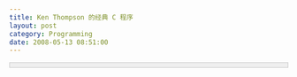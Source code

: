 ```yaml
---
title: Ken Thompson 的经典 C 程序
layout: post
category: Programming
date: 2008-05-13 08:51:00
---
```


<div style="border: 1px solid rgb(204, 204, 204); padding: 4px 5px 4px 4px; background-color: rgb(238, 238, 238); font-size: 13px; width: 98%;"><!--

Code highlighting produced by Actipro CodeHighlighter (freeware)

http://www.CodeHighlighter.com/

-->![](http://www.cnblogs.com/Images/OutliningIndicators/ExpandedBlockStart.gif)![](http://www.cnblogs.com/Images/OutliningIndicators/ContractedBlock.gif)<span style="color: rgb(0, 0, 0);">&nbsp;</span><span style="color: rgb(0, 0, 255);">char</span><span style="color: rgb(0, 0, 0);">&nbsp;s[]</span><span style="color: rgb(0, 0, 0);">=</span><span id="Codehighlighter1_10_642_Closed_Text" style="border: 1px solid rgb(128, 128, 128); background-color: rgb(255, 255, 255); display: none;">![](http://www.cnblogs.com/Images/dot.gif)</span><span id="Codehighlighter1_10_642_Open_Text"><span style="color: rgb(0, 0, 0);">{

![](http://www.cnblogs.com/Images/OutliningIndicators/InBlock.gif)</span><span style="color: rgb(128, 0, 0);">'</span><span style="color: rgb(128, 0, 0);">\t</span><span style="color: rgb(128, 0, 0);">'</span><span style="color: rgb(0, 0, 0);">,

![](http://www.cnblogs.com/Images/OutliningIndicators/InBlock.gif)</span><span style="color: rgb(128, 0, 0);">'</span><span style="color: rgb(128, 0, 0);">0</span><span style="color: rgb(128, 0, 0);">'</span><span style="color: rgb(0, 0, 0);">,

![](http://www.cnblogs.com/Images/OutliningIndicators/InBlock.gif)</span><span style="color: rgb(128, 0, 0);">'</span><span style="color: rgb(128, 0, 0);">\n</span><span style="color: rgb(128, 0, 0);">'</span><span style="color: rgb(0, 0, 0);">,

![](http://www.cnblogs.com/Images/OutliningIndicators/InBlock.gif)</span><span style="color: rgb(128, 0, 0);">'</span><span style="color: rgb(128, 0, 0);">}</span><span style="color: rgb(128, 0, 0);">'</span><span style="color: rgb(0, 0, 0);">,

![](http://www.cnblogs.com/Images/OutliningIndicators/InBlock.gif)</span><span style="color: rgb(128, 0, 0);">'</span><span style="color: rgb(128, 0, 0);">;</span><span style="color: rgb(128, 0, 0);">'</span><span style="color: rgb(0, 0, 0);">,

![](http://www.cnblogs.com/Images/OutliningIndicators/InBlock.gif)</span><span style="color: rgb(128, 0, 0);">'</span><span style="color: rgb(128, 0, 0);">\n</span><span style="color: rgb(128, 0, 0);">'</span><span style="color: rgb(0, 0, 0);">,

![](http://www.cnblogs.com/Images/OutliningIndicators/InBlock.gif)</span><span style="color: rgb(128, 0, 0);">'</span><span style="color: rgb(128, 0, 0);">\n</span><span style="color: rgb(128, 0, 0);">'</span><span style="color: rgb(0, 0, 0);">,

![](http://www.cnblogs.com/Images/OutliningIndicators/InBlock.gif)</span><span style="color: rgb(128, 0, 0);">'</span><span style="color: rgb(128, 0, 0);">m</span><span style="color: rgb(128, 0, 0);">'</span><span style="color: rgb(0, 0, 0);">,

![](http://www.cnblogs.com/Images/OutliningIndicators/InBlock.gif)</span><span style="color: rgb(128, 0, 0);">'</span><span style="color: rgb(128, 0, 0);">a</span><span style="color: rgb(128, 0, 0);">'</span><span style="color: rgb(0, 0, 0);">,

![](http://www.cnblogs.com/Images/OutliningIndicators/InBlock.gif)</span><span style="color: rgb(128, 0, 0);">'</span><span style="color: rgb(128, 0, 0);">i</span><span style="color: rgb(128, 0, 0);">'</span><span style="color: rgb(0, 0, 0);">,

![](http://www.cnblogs.com/Images/OutliningIndicators/InBlock.gif)</span><span style="color: rgb(128, 0, 0);">'</span><span style="color: rgb(128, 0, 0);">n</span><span style="color: rgb(128, 0, 0);">'</span><span style="color: rgb(0, 0, 0);">,

![](http://www.cnblogs.com/Images/OutliningIndicators/InBlock.gif)</span><span style="color: rgb(128, 0, 0);">'</span><span style="color: rgb(128, 0, 0);">(</span><span style="color: rgb(128, 0, 0);">'</span><span style="color: rgb(0, 0, 0);">,

![](http://www.cnblogs.com/Images/OutliningIndicators/InBlock.gif)</span><span style="color: rgb(128, 0, 0);">'</span><span style="color: rgb(128, 0, 0);">)</span><span style="color: rgb(128, 0, 0);">'</span><span style="color: rgb(0, 0, 0);">,

![](http://www.cnblogs.com/Images/OutliningIndicators/InBlock.gif)</span><span style="color: rgb(128, 0, 0);">'</span><span style="color: rgb(128, 0, 0);">\n</span><span style="color: rgb(128, 0, 0);">'</span><span style="color: rgb(0, 0, 0);">,

![](http://www.cnblogs.com/Images/OutliningIndicators/InBlock.gif)</span><span style="color: rgb(128, 0, 0);">'</span><span style="color: rgb(128, 0, 0);">{</span><span style="color: rgb(128, 0, 0);">'</span><span style="color: rgb(0, 0, 0);">,

![](http://www.cnblogs.com/Images/OutliningIndicators/InBlock.gif)</span><span style="color: rgb(128, 0, 0);">'</span><span style="color: rgb(128, 0, 0);">\n</span><span style="color: rgb(128, 0, 0);">'</span><span style="color: rgb(0, 0, 0);">,

![](http://www.cnblogs.com/Images/OutliningIndicators/InBlock.gif)</span><span style="color: rgb(128, 0, 0);">'</span><span style="color: rgb(128, 0, 0);">\t</span><span style="color: rgb(128, 0, 0);">'</span><span style="color: rgb(0, 0, 0);">,

![](http://www.cnblogs.com/Images/OutliningIndicators/InBlock.gif)</span><span style="color: rgb(128, 0, 0);">'</span><span style="color: rgb(128, 0, 0);">i</span><span style="color: rgb(128, 0, 0);">'</span><span style="color: rgb(0, 0, 0);">,

![](http://www.cnblogs.com/Images/OutliningIndicators/InBlock.gif)</span><span style="color: rgb(128, 0, 0);">'</span><span style="color: rgb(128, 0, 0);">n</span><span style="color: rgb(128, 0, 0);">'</span><span style="color: rgb(0, 0, 0);">,

![](http://www.cnblogs.com/Images/OutliningIndicators/InBlock.gif)</span><span style="color: rgb(128, 0, 0);">'</span><span style="color: rgb(128, 0, 0);">t</span><span style="color: rgb(128, 0, 0);">'</span><span style="color: rgb(0, 0, 0);">,

![](http://www.cnblogs.com/Images/OutliningIndicators/InBlock.gif)</span><span style="color: rgb(128, 0, 0);">'</span><span style="color: rgb(128, 0, 0);">&nbsp;</span><span style="color: rgb(128, 0, 0);">'</span><span style="color: rgb(0, 0, 0);">,

![](http://www.cnblogs.com/Images/OutliningIndicators/InBlock.gif)</span><span style="color: rgb(128, 0, 0);">'</span><span style="color: rgb(128, 0, 0);">i</span><span style="color: rgb(128, 0, 0);">'</span><span style="color: rgb(0, 0, 0);">,

![](http://www.cnblogs.com/Images/OutliningIndicators/InBlock.gif)</span><span style="color: rgb(128, 0, 0);">'</span><span style="color: rgb(128, 0, 0);">;</span><span style="color: rgb(128, 0, 0);">'</span><span style="color: rgb(0, 0, 0);">,

![](http://www.cnblogs.com/Images/OutliningIndicators/InBlock.gif)</span><span style="color: rgb(128, 0, 0);">'</span><span style="color: rgb(128, 0, 0);">\n</span><span style="color: rgb(128, 0, 0);">'</span><span style="color: rgb(0, 0, 0);">,

![](http://www.cnblogs.com/Images/OutliningIndicators/InBlock.gif)</span><span style="color: rgb(128, 0, 0);">'</span><span style="color: rgb(128, 0, 0);">\n</span><span style="color: rgb(128, 0, 0);">'</span><span style="color: rgb(0, 0, 0);">,

![](http://www.cnblogs.com/Images/OutliningIndicators/InBlock.gif)</span><span style="color: rgb(128, 0, 0);">'</span><span style="color: rgb(128, 0, 0);">\t</span><span style="color: rgb(128, 0, 0);">'</span><span style="color: rgb(0, 0, 0);">,

![](http://www.cnblogs.com/Images/OutliningIndicators/InBlock.gif)</span><span style="color: rgb(128, 0, 0);">'</span><span style="color: rgb(128, 0, 0);">p</span><span style="color: rgb(128, 0, 0);">'</span><span style="color: rgb(0, 0, 0);">,

![](http://www.cnblogs.com/Images/OutliningIndicators/InBlock.gif)</span><span style="color: rgb(128, 0, 0);">'</span><span style="color: rgb(128, 0, 0);">r</span><span style="color: rgb(128, 0, 0);">'</span><span style="color: rgb(0, 0, 0);">,

![](http://www.cnblogs.com/Images/OutliningIndicators/InBlock.gif)</span><span style="color: rgb(128, 0, 0);">'</span><span style="color: rgb(128, 0, 0);">i</span><span style="color: rgb(128, 0, 0);">'</span><span style="color: rgb(0, 0, 0);">,

![](http://www.cnblogs.com/Images/OutliningIndicators/InBlock.gif)</span><span style="color: rgb(128, 0, 0);">'</span><span style="color: rgb(128, 0, 0);">n</span><span style="color: rgb(128, 0, 0);">'</span><span style="color: rgb(0, 0, 0);">,

![](http://www.cnblogs.com/Images/OutliningIndicators/InBlock.gif)</span><span style="color: rgb(128, 0, 0);">'</span><span style="color: rgb(128, 0, 0);">t</span><span style="color: rgb(128, 0, 0);">'</span><span style="color: rgb(0, 0, 0);">,

![](http://www.cnblogs.com/Images/OutliningIndicators/InBlock.gif)</span><span style="color: rgb(128, 0, 0);">'</span><span style="color: rgb(128, 0, 0);">f</span><span style="color: rgb(128, 0, 0);">'</span><span style="color: rgb(0, 0, 0);">,

![](http://www.cnblogs.com/Images/OutliningIndicators/InBlock.gif)</span><span style="color: rgb(128, 0, 0);">'</span><span style="color: rgb(128, 0, 0);">(</span><span style="color: rgb(128, 0, 0);">'</span><span style="color: rgb(0, 0, 0);">,

![](http://www.cnblogs.com/Images/OutliningIndicators/InBlock.gif)</span><span style="color: rgb(128, 0, 0);">'</span><span style="color: rgb(128, 0, 0);">"</span><span style="color: rgb(128, 0, 0);">'</span><span style="color: rgb(0, 0, 0);">,

![](http://www.cnblogs.com/Images/OutliningIndicators/InBlock.gif)</span><span style="color: rgb(128, 0, 0);">'</span><span style="color: rgb(128, 0, 0);">c</span><span style="color: rgb(128, 0, 0);">'</span><span style="color: rgb(0, 0, 0);">,

![](http://www.cnblogs.com/Images/OutliningIndicators/InBlock.gif)</span><span style="color: rgb(128, 0, 0);">'</span><span style="color: rgb(128, 0, 0);">h</span><span style="color: rgb(128, 0, 0);">'</span><span style="color: rgb(0, 0, 0);">,

![](http://www.cnblogs.com/Images/OutliningIndicators/InBlock.gif)</span><span style="color: rgb(128, 0, 0);">'</span><span style="color: rgb(128, 0, 0);">a</span><span style="color: rgb(128, 0, 0);">'</span><span style="color: rgb(0, 0, 0);">,

![](http://www.cnblogs.com/Images/OutliningIndicators/InBlock.gif)</span><span style="color: rgb(128, 0, 0);">'</span><span style="color: rgb(128, 0, 0);">r</span><span style="color: rgb(128, 0, 0);">'</span><span style="color: rgb(0, 0, 0);">,

![](http://www.cnblogs.com/Images/OutliningIndicators/InBlock.gif)</span><span style="color: rgb(128, 0, 0);">'</span><span style="color: rgb(128, 0, 0);">&nbsp;</span><span style="color: rgb(128, 0, 0);">'</span><span style="color: rgb(0, 0, 0);">,

![](http://www.cnblogs.com/Images/OutliningIndicators/InBlock.gif)</span><span style="color: rgb(128, 0, 0);">'</span><span style="color: rgb(128, 0, 0);">s</span><span style="color: rgb(128, 0, 0);">'</span><span style="color: rgb(0, 0, 0);">,

![](http://www.cnblogs.com/Images/OutliningIndicators/InBlock.gif)</span><span style="color: rgb(128, 0, 0);">'</span><span style="color: rgb(128, 0, 0);">[</span><span style="color: rgb(128, 0, 0);">'</span><span style="color: rgb(0, 0, 0);">,

![](http://www.cnblogs.com/Images/OutliningIndicators/InBlock.gif)</span><span style="color: rgb(128, 0, 0);">'</span><span style="color: rgb(128, 0, 0);">]</span><span style="color: rgb(128, 0, 0);">'</span><span style="color: rgb(0, 0, 0);">,

![](http://www.cnblogs.com/Images/OutliningIndicators/InBlock.gif)</span><span style="color: rgb(128, 0, 0);">'</span><span style="color: rgb(128, 0, 0);">=</span><span style="color: rgb(128, 0, 0);">'</span><span style="color: rgb(0, 0, 0);">,

![](http://www.cnblogs.com/Images/OutliningIndicators/InBlock.gif)</span><span style="color: rgb(128, 0, 0);">'</span><span style="color: rgb(128, 0, 0);">{</span><span style="color: rgb(128, 0, 0);">'</span><span style="color: rgb(0, 0, 0);">,

![](http://www.cnblogs.com/Images/OutliningIndicators/InBlock.gif)</span><span style="color: rgb(128, 0, 0);">'</span><span style="color: rgb(128, 0, 0);">\\</span><span style="color: rgb(128, 0, 0);">'</span><span style="color: rgb(0, 0, 0);">,

![](http://www.cnblogs.com/Images/OutliningIndicators/InBlock.gif)</span><span style="color: rgb(128, 0, 0);">'</span><span style="color: rgb(128, 0, 0);">n</span><span style="color: rgb(128, 0, 0);">'</span><span style="color: rgb(0, 0, 0);">,

![](http://www.cnblogs.com/Images/OutliningIndicators/InBlock.gif)</span><span style="color: rgb(128, 0, 0);">'</span><span style="color: rgb(128, 0, 0);">"</span><span style="color: rgb(128, 0, 0);">'</span><span style="color: rgb(0, 0, 0);">,

![](http://www.cnblogs.com/Images/OutliningIndicators/InBlock.gif)</span><span style="color: rgb(128, 0, 0);">'</span><span style="color: rgb(128, 0, 0);">)</span><span style="color: rgb(128, 0, 0);">'</span><span style="color: rgb(0, 0, 0);">,

![](http://www.cnblogs.com/Images/OutliningIndicators/InBlock.gif)</span><span style="color: rgb(128, 0, 0);">'</span><span style="color: rgb(128, 0, 0);">;</span><span style="color: rgb(128, 0, 0);">'</span><span style="color: rgb(0, 0, 0);">,

![](http://www.cnblogs.com/Images/OutliningIndicators/InBlock.gif)</span><span style="color: rgb(128, 0, 0);">'</span><span style="color: rgb(128, 0, 0);">\n</span><span style="color: rgb(128, 0, 0);">'</span><span style="color: rgb(0, 0, 0);">,

![](http://www.cnblogs.com/Images/OutliningIndicators/InBlock.gif)</span><span style="color: rgb(128, 0, 0);">'</span><span style="color: rgb(128, 0, 0);">\t</span><span style="color: rgb(128, 0, 0);">'</span><span style="color: rgb(0, 0, 0);">,

![](http://www.cnblogs.com/Images/OutliningIndicators/InBlock.gif)</span><span style="color: rgb(128, 0, 0);">'</span><span style="color: rgb(128, 0, 0);">f</span><span style="color: rgb(128, 0, 0);">'</span><span style="color: rgb(0, 0, 0);">,

![](http://www.cnblogs.com/Images/OutliningIndicators/InBlock.gif)</span><span style="color: rgb(128, 0, 0);">'</span><span style="color: rgb(128, 0, 0);">o</span><span style="color: rgb(128, 0, 0);">'</span><span style="color: rgb(0, 0, 0);">,

![](http://www.cnblogs.com/Images/OutliningIndicators/InBlock.gif)</span><span style="color: rgb(128, 0, 0);">'</span><span style="color: rgb(128, 0, 0);">r</span><span style="color: rgb(128, 0, 0);">'</span><span style="color: rgb(0, 0, 0);">,

![](http://www.cnblogs.com/Images/OutliningIndicators/InBlock.gif)</span><span style="color: rgb(128, 0, 0);">'</span><span style="color: rgb(128, 0, 0);">(</span><span style="color: rgb(128, 0, 0);">'</span><span style="color: rgb(0, 0, 0);">,

![](http://www.cnblogs.com/Images/OutliningIndicators/InBlock.gif)</span><span style="color: rgb(128, 0, 0);">'</span><span style="color: rgb(128, 0, 0);">i</span><span style="color: rgb(128, 0, 0);">'</span><span style="color: rgb(0, 0, 0);">,

![](http://www.cnblogs.com/Images/OutliningIndicators/InBlock.gif)</span><span style="color: rgb(128, 0, 0);">'</span><span style="color: rgb(128, 0, 0);">=</span><span style="color: rgb(128, 0, 0);">'</span><span style="color: rgb(0, 0, 0);">,

![](http://www.cnblogs.com/Images/OutliningIndicators/InBlock.gif)</span><span style="color: rgb(128, 0, 0);">'</span><span style="color: rgb(128, 0, 0);">0</span><span style="color: rgb(128, 0, 0);">'</span><span style="color: rgb(0, 0, 0);">,

![](http://www.cnblogs.com/Images/OutliningIndicators/InBlock.gif)</span><span style="color: rgb(128, 0, 0);">'</span><span style="color: rgb(128, 0, 0);">;</span><span style="color: rgb(128, 0, 0);">'</span><span style="color: rgb(0, 0, 0);">,

![](http://www.cnblogs.com/Images/OutliningIndicators/InBlock.gif)</span><span style="color: rgb(128, 0, 0);">'</span><span style="color: rgb(128, 0, 0);">&nbsp;</span><span style="color: rgb(128, 0, 0);">'</span><span style="color: rgb(0, 0, 0);">,

![](http://www.cnblogs.com/Images/OutliningIndicators/InBlock.gif)</span><span style="color: rgb(128, 0, 0);">'</span><span style="color: rgb(128, 0, 0);">s</span><span style="color: rgb(128, 0, 0);">'</span><span style="color: rgb(0, 0, 0);">,

![](http://www.cnblogs.com/Images/OutliningIndicators/InBlock.gif)</span><span style="color: rgb(128, 0, 0);">'</span><span style="color: rgb(128, 0, 0);">[</span><span style="color: rgb(128, 0, 0);">'</span><span style="color: rgb(0, 0, 0);">,

![](http://www.cnblogs.com/Images/OutliningIndicators/InBlock.gif)</span><span style="color: rgb(128, 0, 0);">'</span><span style="color: rgb(128, 0, 0);">i</span><span style="color: rgb(128, 0, 0);">'</span><span style="color: rgb(0, 0, 0);">,

![](http://www.cnblogs.com/Images/OutliningIndicators/InBlock.gif)</span><span style="color: rgb(128, 0, 0);">'</span><span style="color: rgb(128, 0, 0);">]</span><span style="color: rgb(128, 0, 0);">'</span><span style="color: rgb(0, 0, 0);">,

![](http://www.cnblogs.com/Images/OutliningIndicators/InBlock.gif)</span><span style="color: rgb(128, 0, 0);">'</span><span style="color: rgb(128, 0, 0);">;</span><span style="color: rgb(128, 0, 0);">'</span><span style="color: rgb(0, 0, 0);">,

![](http://www.cnblogs.com/Images/OutliningIndicators/InBlock.gif)</span><span style="color: rgb(128, 0, 0);">'</span><span style="color: rgb(128, 0, 0);">&nbsp;</span><span style="color: rgb(128, 0, 0);">'</span><span style="color: rgb(0, 0, 0);">,

![](http://www.cnblogs.com/Images/OutliningIndicators/InBlock.gif)</span><span style="color: rgb(128, 0, 0);">'</span><span style="color: rgb(128, 0, 0);">i</span><span style="color: rgb(128, 0, 0);">'</span><span style="color: rgb(0, 0, 0);">,

![](http://www.cnblogs.com/Images/OutliningIndicators/InBlock.gif)</span><span style="color: rgb(128, 0, 0);">'</span><span style="color: rgb(128, 0, 0);">+</span><span style="color: rgb(128, 0, 0);">'</span><span style="color: rgb(0, 0, 0);">,

![](http://www.cnblogs.com/Images/OutliningIndicators/InBlock.gif)</span><span style="color: rgb(128, 0, 0);">'</span><span style="color: rgb(128, 0, 0);">+</span><span style="color: rgb(128, 0, 0);">'</span><span style="color: rgb(0, 0, 0);">,

![](http://www.cnblogs.com/Images/OutliningIndicators/InBlock.gif)</span><span style="color: rgb(128, 0, 0);">'</span><span style="color: rgb(128, 0, 0);">)</span><span style="color: rgb(128, 0, 0);">'</span><span style="color: rgb(0, 0, 0);">,

![](http://www.cnblogs.com/Images/OutliningIndicators/InBlock.gif)</span><span style="color: rgb(128, 0, 0);">'</span><span style="color: rgb(128, 0, 0);">\n</span><span style="color: rgb(128, 0, 0);">'</span><span style="color: rgb(0, 0, 0);">,

![](http://www.cnblogs.com/Images/OutliningIndicators/InBlock.gif)</span><span style="color: rgb(128, 0, 0);">'</span><span style="color: rgb(128, 0, 0);">\t</span><span style="color: rgb(128, 0, 0);">'</span><span style="color: rgb(0, 0, 0);">,

![](http://www.cnblogs.com/Images/OutliningIndicators/InBlock.gif)</span><span style="color: rgb(128, 0, 0);">'</span><span style="color: rgb(128, 0, 0);">\t</span><span style="color: rgb(128, 0, 0);">'</span><span style="color: rgb(0, 0, 0);">,

![](http://www.cnblogs.com/Images/OutliningIndicators/InBlock.gif)</span><span style="color: rgb(128, 0, 0);">'</span><span style="color: rgb(128, 0, 0);">p</span><span style="color: rgb(128, 0, 0);">'</span><span style="color: rgb(0, 0, 0);">,

![](http://www.cnblogs.com/Images/OutliningIndicators/InBlock.gif)</span><span style="color: rgb(128, 0, 0);">'</span><span style="color: rgb(128, 0, 0);">r</span><span style="color: rgb(128, 0, 0);">'</span><span style="color: rgb(0, 0, 0);">,

![](http://www.cnblogs.com/Images/OutliningIndicators/InBlock.gif)</span><span style="color: rgb(128, 0, 0);">'</span><span style="color: rgb(128, 0, 0);">i</span><span style="color: rgb(128, 0, 0);">'</span><span style="color: rgb(0, 0, 0);">,

![](http://www.cnblogs.com/Images/OutliningIndicators/InBlock.gif)</span><span style="color: rgb(128, 0, 0);">'</span><span style="color: rgb(128, 0, 0);">n</span><span style="color: rgb(128, 0, 0);">'</span><span style="color: rgb(0, 0, 0);">,

![](http://www.cnblogs.com/Images/OutliningIndicators/InBlock.gif)</span><span style="color: rgb(128, 0, 0);">'</span><span style="color: rgb(128, 0, 0);">t</span><span style="color: rgb(128, 0, 0);">'</span><span style="color: rgb(0, 0, 0);">,

![](http://www.cnblogs.com/Images/OutliningIndicators/InBlock.gif)</span><span style="color: rgb(128, 0, 0);">'</span><span style="color: rgb(128, 0, 0);">f</span><span style="color: rgb(128, 0, 0);">'</span><span style="color: rgb(0, 0, 0);">,

![](http://www.cnblogs.com/Images/OutliningIndicators/InBlock.gif)</span><span style="color: rgb(128, 0, 0);">'</span><span style="color: rgb(128, 0, 0);">(</span><span style="color: rgb(128, 0, 0);">'</span><span style="color: rgb(0, 0, 0);">,

![](http://www.cnblogs.com/Images/OutliningIndicators/InBlock.gif)</span><span style="color: rgb(128, 0, 0);">'</span><span style="color: rgb(128, 0, 0);">"</span><span style="color: rgb(128, 0, 0);">'</span><span style="color: rgb(0, 0, 0);">,

![](http://www.cnblogs.com/Images/OutliningIndicators/InBlock.gif)</span><span style="color: rgb(128, 0, 0);">'</span><span style="color: rgb(128, 0, 0);">\\</span><span style="color: rgb(128, 0, 0);">'</span><span style="color: rgb(0, 0, 0);">,

![](http://www.cnblogs.com/Images/OutliningIndicators/InBlock.gif)</span><span style="color: rgb(128, 0, 0);">'</span><span style="color: rgb(128, 0, 0);">t</span><span style="color: rgb(128, 0, 0);">'</span><span style="color: rgb(0, 0, 0);">,

![](http://www.cnblogs.com/Images/OutliningIndicators/InBlock.gif)</span><span style="color: rgb(128, 0, 0);">'</span><span style="color: rgb(128, 0, 0);">%</span><span style="color: rgb(128, 0, 0);">'</span><span style="color: rgb(0, 0, 0);">,

![](http://www.cnblogs.com/Images/OutliningIndicators/InBlock.gif)</span><span style="color: rgb(128, 0, 0);">'</span><span style="color: rgb(128, 0, 0);">d</span><span style="color: rgb(128, 0, 0);">'</span><span style="color: rgb(0, 0, 0);">,

![](http://www.cnblogs.com/Images/OutliningIndicators/InBlock.gif)</span><span style="color: rgb(128, 0, 0);">'</span><span style="color: rgb(128, 0, 0);">,</span><span style="color: rgb(128, 0, 0);">'</span><span style="color: rgb(0, 0, 0);">,

![](http://www.cnblogs.com/Images/OutliningIndicators/InBlock.gif)</span><span style="color: rgb(128, 0, 0);">'</span><span style="color: rgb(128, 0, 0);">\\</span><span style="color: rgb(128, 0, 0);">'</span><span style="color: rgb(0, 0, 0);">,

![](http://www.cnblogs.com/Images/OutliningIndicators/InBlock.gif)</span><span style="color: rgb(128, 0, 0);">'</span><span style="color: rgb(128, 0, 0);">n</span><span style="color: rgb(128, 0, 0);">'</span><span style="color: rgb(0, 0, 0);">,

![](http://www.cnblogs.com/Images/OutliningIndicators/InBlock.gif)</span><span style="color: rgb(128, 0, 0);">'</span><span style="color: rgb(128, 0, 0);">"</span><span style="color: rgb(128, 0, 0);">'</span><span style="color: rgb(0, 0, 0);">,

![](http://www.cnblogs.com/Images/OutliningIndicators/InBlock.gif)</span><span style="color: rgb(128, 0, 0);">'</span><span style="color: rgb(128, 0, 0);">,</span><span style="color: rgb(128, 0, 0);">'</span><span style="color: rgb(0, 0, 0);">,

![](http://www.cnblogs.com/Images/OutliningIndicators/InBlock.gif)</span><span style="color: rgb(128, 0, 0);">'</span><span style="color: rgb(128, 0, 0);">s</span><span style="color: rgb(128, 0, 0);">'</span><span style="color: rgb(0, 0, 0);">,

![](http://www.cnblogs.com/Images/OutliningIndicators/InBlock.gif)</span><span style="color: rgb(128, 0, 0);">'</span><span style="color: rgb(128, 0, 0);">[</span><span style="color: rgb(128, 0, 0);">'</span><span style="color: rgb(0, 0, 0);">,

![](http://www.cnblogs.com/Images/OutliningIndicators/InBlock.gif)</span><span style="color: rgb(128, 0, 0);">'</span><span style="color: rgb(128, 0, 0);">i</span><span style="color: rgb(128, 0, 0);">'</span><span style="color: rgb(0, 0, 0);">,

![](http://www.cnblogs.com/Images/OutliningIndicators/InBlock.gif)</span><span style="color: rgb(128, 0, 0);">'</span><span style="color: rgb(128, 0, 0);">]</span><span style="color: rgb(128, 0, 0);">'</span><span style="color: rgb(0, 0, 0);">,

![](http://www.cnblogs.com/Images/OutliningIndicators/InBlock.gif)</span><span style="color: rgb(128, 0, 0);">'</span><span style="color: rgb(128, 0, 0);">)</span><span style="color: rgb(128, 0, 0);">'</span><span style="color: rgb(0, 0, 0);">,

![](http://www.cnblogs.com/Images/OutliningIndicators/InBlock.gif)</span><span style="color: rgb(128, 0, 0);">'</span><span style="color: rgb(128, 0, 0);">;</span><span style="color: rgb(128, 0, 0);">'</span><span style="color: rgb(0, 0, 0);">,

![](http://www.cnblogs.com/Images/OutliningIndicators/InBlock.gif)</span><span style="color: rgb(128, 0, 0);">'</span><span style="color: rgb(128, 0, 0);">\n</span><span style="color: rgb(128, 0, 0);">'</span><span style="color: rgb(0, 0, 0);">,

![](http://www.cnblogs.com/Images/OutliningIndicators/InBlock.gif)</span><span style="color: rgb(128, 0, 0);">'</span><span style="color: rgb(128, 0, 0);">\t</span><span style="color: rgb(128, 0, 0);">'</span><span style="color: rgb(0, 0, 0);">,

![](http://www.cnblogs.com/Images/OutliningIndicators/InBlock.gif)</span><span style="color: rgb(128, 0, 0);">'</span><span style="color: rgb(128, 0, 0);">p</span><span style="color: rgb(128, 0, 0);">'</span><span style="color: rgb(0, 0, 0);">,

![](http://www.cnblogs.com/Images/OutliningIndicators/InBlock.gif)</span><span style="color: rgb(128, 0, 0);">'</span><span style="color: rgb(128, 0, 0);">r</span><span style="color: rgb(128, 0, 0);">'</span><span style="color: rgb(0, 0, 0);">,

![](http://www.cnblogs.com/Images/OutliningIndicators/InBlock.gif)</span><span style="color: rgb(128, 0, 0);">'</span><span style="color: rgb(128, 0, 0);">i</span><span style="color: rgb(128, 0, 0);">'</span><span style="color: rgb(0, 0, 0);">,

![](http://www.cnblogs.com/Images/OutliningIndicators/InBlock.gif)</span><span style="color: rgb(128, 0, 0);">'</span><span style="color: rgb(128, 0, 0);">n</span><span style="color: rgb(128, 0, 0);">'</span><span style="color: rgb(0, 0, 0);">,

![](http://www.cnblogs.com/Images/OutliningIndicators/InBlock.gif)</span><span style="color: rgb(128, 0, 0);">'</span><span style="color: rgb(128, 0, 0);">t</span><span style="color: rgb(128, 0, 0);">'</span><span style="color: rgb(0, 0, 0);">,

![](http://www.cnblogs.com/Images/OutliningIndicators/InBlock.gif)</span><span style="color: rgb(128, 0, 0);">'</span><span style="color: rgb(128, 0, 0);">f</span><span style="color: rgb(128, 0, 0);">'</span><span style="color: rgb(0, 0, 0);">,

![](http://www.cnblogs.com/Images/OutliningIndicators/InBlock.gif)</span><span style="color: rgb(128, 0, 0);">'</span><span style="color: rgb(128, 0, 0);">(</span><span style="color: rgb(128, 0, 0);">'</span><span style="color: rgb(0, 0, 0);">,

![](http://www.cnblogs.com/Images/OutliningIndicators/InBlock.gif)</span><span style="color: rgb(128, 0, 0);">'</span><span style="color: rgb(128, 0, 0);">"</span><span style="color: rgb(128, 0, 0);">'</span><span style="color: rgb(0, 0, 0);">,

![](http://www.cnblogs.com/Images/OutliningIndicators/InBlock.gif)</span><span style="color: rgb(128, 0, 0);">'</span><span style="color: rgb(128, 0, 0);">%</span><span style="color: rgb(128, 0, 0);">'</span><span style="color: rgb(0, 0, 0);">,

![](http://www.cnblogs.com/Images/OutliningIndicators/InBlock.gif)</span><span style="color: rgb(128, 0, 0);">'</span><span style="color: rgb(128, 0, 0);">s</span><span style="color: rgb(128, 0, 0);">'</span><span style="color: rgb(0, 0, 0);">,

![](http://www.cnblogs.com/Images/OutliningIndicators/InBlock.gif)</span><span style="color: rgb(128, 0, 0);">'</span><span style="color: rgb(128, 0, 0);">"</span><span style="color: rgb(128, 0, 0);">'</span><span style="color: rgb(0, 0, 0);">,

![](http://www.cnblogs.com/Images/OutliningIndicators/InBlock.gif)</span><span style="color: rgb(128, 0, 0);">'</span><span style="color: rgb(128, 0, 0);">,</span><span style="color: rgb(128, 0, 0);">'</span><span style="color: rgb(0, 0, 0);">,

![](http://www.cnblogs.com/Images/OutliningIndicators/InBlock.gif)</span><span style="color: rgb(128, 0, 0);">'</span><span style="color: rgb(128, 0, 0);">s</span><span style="color: rgb(128, 0, 0);">'</span><span style="color: rgb(0, 0, 0);">,

![](http://www.cnblogs.com/Images/OutliningIndicators/InBlock.gif)</span><span style="color: rgb(128, 0, 0);">'</span><span style="color: rgb(128, 0, 0);">)</span><span style="color: rgb(128, 0, 0);">'</span><span style="color: rgb(0, 0, 0);">,

![](http://www.cnblogs.com/Images/OutliningIndicators/InBlock.gif)</span><span style="color: rgb(128, 0, 0);">'</span><span style="color: rgb(128, 0, 0);">;</span><span style="color: rgb(128, 0, 0);">'</span><span style="color: rgb(0, 0, 0);">,

![](http://www.cnblogs.com/Images/OutliningIndicators/InBlock.gif)</span><span style="color: rgb(128, 0, 0);">'</span><span style="color: rgb(128, 0, 0);">\n</span><span style="color: rgb(128, 0, 0);">'</span><span style="color: rgb(0, 0, 0);">,

![](http://www.cnblogs.com/Images/OutliningIndicators/InBlock.gif)</span><span style="color: rgb(128, 0, 0);">'</span><span style="color: rgb(128, 0, 0);">}</span><span style="color: rgb(128, 0, 0);">'</span><span style="color: rgb(0, 0, 0);">,

![](http://www.cnblogs.com/Images/OutliningIndicators/InBlock.gif)</span><span style="color: rgb(128, 0, 0);">'</span><span style="color: rgb(128, 0, 0);">\n</span><span style="color: rgb(128, 0, 0);">'</span><span style="color: rgb(0, 0, 0);">,

![](http://www.cnblogs.com/Images/OutliningIndicators/InBlock.gif)</span><span style="color: rgb(128, 0, 128);">0</span><span style="color: rgb(0, 0, 0);">

![](http://www.cnblogs.com/Images/OutliningIndicators/ExpandedBlockEnd.gif)}</span></span><span style="color: rgb(0, 0, 0);">;

![](http://www.cnblogs.com/Images/OutliningIndicators/None.gif)

![](http://www.cnblogs.com/Images/OutliningIndicators/None.gif)main()

![](http://www.cnblogs.com/Images/OutliningIndicators/ExpandedBlockStart.gif)![](http://www.cnblogs.com/Images/OutliningIndicators/ContractedBlock.gif)</span><span id="Codehighlighter1_652_750_Closed_Text" style="border: 1px solid rgb(128, 128, 128); background-color: rgb(255, 255, 255); display: none;">![](http://www.cnblogs.com/Images/dot.gif)</span><span id="Codehighlighter1_652_750_Open_Text"><span style="color: rgb(0, 0, 0);">{

![](http://www.cnblogs.com/Images/OutliningIndicators/InBlock.gif)</span><span style="color: rgb(0, 0, 255);">int</span><span style="color: rgb(0, 0, 0);">&nbsp;i;

![](http://www.cnblogs.com/Images/OutliningIndicators/InBlock.gif)

![](http://www.cnblogs.com/Images/OutliningIndicators/InBlock.gif)printf(</span><span style="color: rgb(128, 0, 0);">"</span><span style="color: rgb(128, 0, 0);">char&nbsp;s[]={\n</span><span style="color: rgb(128, 0, 0);">"</span><span style="color: rgb(0, 0, 0);">);

![](http://www.cnblogs.com/Images/OutliningIndicators/InBlock.gif)</span><span style="color: rgb(0, 0, 255);">for</span><span style="color: rgb(0, 0, 0);">(i</span><span style="color: rgb(0, 0, 0);">=</span><span style="color: rgb(128, 0, 128);">0</span><span style="color: rgb(0, 0, 0);">;&nbsp;s[i];&nbsp;i</span><span style="color: rgb(0, 0, 0);">++</span><span style="color: rgb(0, 0, 0);">)

![](http://www.cnblogs.com/Images/OutliningIndicators/InBlock.gif)printf(</span><span style="color: rgb(128, 0, 0);">"</span><span style="color: rgb(128, 0, 0);">\t%d,\n</span><span style="color: rgb(128, 0, 0);">"</span><span style="color: rgb(0, 0, 0);">,s[i]);

![](http://www.cnblogs.com/Images/OutliningIndicators/InBlock.gif)printf(</span><span style="color: rgb(128, 0, 0);">"</span><span style="color: rgb(128, 0, 0);">%s</span><span style="color: rgb(128, 0, 0);">"</span><span style="color: rgb(0, 0, 0);">,s);

![](http://www.cnblogs.com/Images/OutliningIndicators/ExpandedBlockEnd.gif)}</span></span><span style="color: rgb(0, 0, 0);">

![](http://www.cnblogs.com/Images/OutliningIndicators/None.gif)

![](http://www.cnblogs.com/Images/OutliningIndicators/None.gif)

![](http://www.cnblogs.com/Images/OutliningIndicators/None.gif)＝＝＝＝＝＝＝＝＝＝＝＝输出结果＝＝＝＝＝＝＝＝＝＝＝＝＝＝＝

![](http://www.cnblogs.com/Images/OutliningIndicators/None.gif)

![](http://www.cnblogs.com/Images/OutliningIndicators/ExpandedBlockStart.gif)![](http://www.cnblogs.com/Images/OutliningIndicators/ContractedBlock.gif)</span><span style="color: rgb(0, 0, 255);">char</span><span style="color: rgb(0, 0, 0);">&nbsp;s[]</span><span style="color: rgb(0, 0, 0);">=</span><span id="Codehighlighter1_795_1304_Closed_Text" style="border: 1px solid rgb(128, 128, 128); background-color: rgb(255, 255, 255); display: none;">![](http://www.cnblogs.com/Images/dot.gif)</span><span id="Codehighlighter1_795_1304_Open_Text"><span style="color: rgb(0, 0, 0);">{

![](http://www.cnblogs.com/Images/OutliningIndicators/InBlock.gif)</span><span style="color: rgb(128, 0, 128);">9</span><span style="color: rgb(0, 0, 0);">,

![](http://www.cnblogs.com/Images/OutliningIndicators/InBlock.gif)</span><span style="color: rgb(128, 0, 128);">48</span><span style="color: rgb(0, 0, 0);">,

![](http://www.cnblogs.com/Images/OutliningIndicators/InBlock.gif)</span><span style="color: rgb(128, 0, 128);">10</span><span style="color: rgb(0, 0, 0);">,

![](http://www.cnblogs.com/Images/OutliningIndicators/InBlock.gif)</span><span style="color: rgb(128, 0, 128);">125</span><span style="color: rgb(0, 0, 0);">,

![](http://www.cnblogs.com/Images/OutliningIndicators/InBlock.gif)</span><span style="color: rgb(128, 0, 128);">59</span><span style="color: rgb(0, 0, 0);">,

![](http://www.cnblogs.com/Images/OutliningIndicators/InBlock.gif)</span><span style="color: rgb(128, 0, 128);">10</span><span style="color: rgb(0, 0, 0);">,

![](http://www.cnblogs.com/Images/OutliningIndicators/InBlock.gif)</span><span style="color: rgb(128, 0, 128);">10</span><span style="color: rgb(0, 0, 0);">,

![](http://www.cnblogs.com/Images/OutliningIndicators/InBlock.gif)</span><span style="color: rgb(128, 0, 128);">109</span><span style="color: rgb(0, 0, 0);">,

![](http://www.cnblogs.com/Images/OutliningIndicators/InBlock.gif)</span><span style="color: rgb(128, 0, 128);">97</span><span style="color: rgb(0, 0, 0);">,

![](http://www.cnblogs.com/Images/OutliningIndicators/InBlock.gif)</span><span style="color: rgb(128, 0, 128);">105</span><span style="color: rgb(0, 0, 0);">,

![](http://www.cnblogs.com/Images/OutliningIndicators/InBlock.gif)</span><span style="color: rgb(128, 0, 128);">110</span><span style="color: rgb(0, 0, 0);">,

![](http://www.cnblogs.com/Images/OutliningIndicators/InBlock.gif)</span><span style="color: rgb(128, 0, 128);">40</span><span style="color: rgb(0, 0, 0);">,

![](http://www.cnblogs.com/Images/OutliningIndicators/InBlock.gif)</span><span style="color: rgb(128, 0, 128);">41</span><span style="color: rgb(0, 0, 0);">,

![](http://www.cnblogs.com/Images/OutliningIndicators/InBlock.gif)</span><span style="color: rgb(128, 0, 128);">10</span><span style="color: rgb(0, 0, 0);">,

![](http://www.cnblogs.com/Images/OutliningIndicators/InBlock.gif)</span><span style="color: rgb(128, 0, 128);">123</span><span style="color: rgb(0, 0, 0);">,

![](http://www.cnblogs.com/Images/OutliningIndicators/InBlock.gif)</span><span style="color: rgb(128, 0, 128);">10</span><span style="color: rgb(0, 0, 0);">,

![](http://www.cnblogs.com/Images/OutliningIndicators/InBlock.gif)</span><span style="color: rgb(128, 0, 128);">9</span><span style="color: rgb(0, 0, 0);">,

![](http://www.cnblogs.com/Images/OutliningIndicators/InBlock.gif)</span><span style="color: rgb(128, 0, 128);">105</span><span style="color: rgb(0, 0, 0);">,

![](http://www.cnblogs.com/Images/OutliningIndicators/InBlock.gif)</span><span style="color: rgb(128, 0, 128);">110</span><span style="color: rgb(0, 0, 0);">,

![](http://www.cnblogs.com/Images/OutliningIndicators/InBlock.gif)</span><span style="color: rgb(128, 0, 128);">116</span><span style="color: rgb(0, 0, 0);">,

![](http://www.cnblogs.com/Images/OutliningIndicators/InBlock.gif)</span><span style="color: rgb(128, 0, 128);">32</span><span style="color: rgb(0, 0, 0);">,

![](http://www.cnblogs.com/Images/OutliningIndicators/InBlock.gif)</span><span style="color: rgb(128, 0, 128);">105</span><span style="color: rgb(0, 0, 0);">,

![](http://www.cnblogs.com/Images/OutliningIndicators/InBlock.gif)</span><span style="color: rgb(128, 0, 128);">59</span><span style="color: rgb(0, 0, 0);">,

![](http://www.cnblogs.com/Images/OutliningIndicators/InBlock.gif)</span><span style="color: rgb(128, 0, 128);">10</span><span style="color: rgb(0, 0, 0);">,

![](http://www.cnblogs.com/Images/OutliningIndicators/InBlock.gif)</span><span style="color: rgb(128, 0, 128);">10</span><span style="color: rgb(0, 0, 0);">,

![](http://www.cnblogs.com/Images/OutliningIndicators/InBlock.gif)</span><span style="color: rgb(128, 0, 128);">9</span><span style="color: rgb(0, 0, 0);">,

![](http://www.cnblogs.com/Images/OutliningIndicators/InBlock.gif)</span><span style="color: rgb(128, 0, 128);">112</span><span style="color: rgb(0, 0, 0);">,

![](http://www.cnblogs.com/Images/OutliningIndicators/InBlock.gif)</span><span style="color: rgb(128, 0, 128);">114</span><span style="color: rgb(0, 0, 0);">,

![](http://www.cnblogs.com/Images/OutliningIndicators/InBlock.gif)</span><span style="color: rgb(128, 0, 128);">105</span><span style="color: rgb(0, 0, 0);">,

![](http://www.cnblogs.com/Images/OutliningIndicators/InBlock.gif)</span><span style="color: rgb(128, 0, 128);">110</span><span style="color: rgb(0, 0, 0);">,

![](http://www.cnblogs.com/Images/OutliningIndicators/InBlock.gif)</span><span style="color: rgb(128, 0, 128);">116</span><span style="color: rgb(0, 0, 0);">,

![](http://www.cnblogs.com/Images/OutliningIndicators/InBlock.gif)</span><span style="color: rgb(128, 0, 128);">102</span><span style="color: rgb(0, 0, 0);">,

![](http://www.cnblogs.com/Images/OutliningIndicators/InBlock.gif)</span><span style="color: rgb(128, 0, 128);">40</span><span style="color: rgb(0, 0, 0);">,

![](http://www.cnblogs.com/Images/OutliningIndicators/InBlock.gif)</span><span style="color: rgb(128, 0, 128);">34</span><span style="color: rgb(0, 0, 0);">,

![](http://www.cnblogs.com/Images/OutliningIndicators/InBlock.gif)</span><span style="color: rgb(128, 0, 128);">99</span><span style="color: rgb(0, 0, 0);">,

![](http://www.cnblogs.com/Images/OutliningIndicators/InBlock.gif)</span><span style="color: rgb(128, 0, 128);">104</span><span style="color: rgb(0, 0, 0);">,

![](http://www.cnblogs.com/Images/OutliningIndicators/InBlock.gif)</span><span style="color: rgb(128, 0, 128);">97</span><span style="color: rgb(0, 0, 0);">,

![](http://www.cnblogs.com/Images/OutliningIndicators/InBlock.gif)</span><span style="color: rgb(128, 0, 128);">114</span><span style="color: rgb(0, 0, 0);">,

![](http://www.cnblogs.com/Images/OutliningIndicators/InBlock.gif)</span><span style="color: rgb(128, 0, 128);">32</span><span style="color: rgb(0, 0, 0);">,

![](http://www.cnblogs.com/Images/OutliningIndicators/InBlock.gif)</span><span style="color: rgb(128, 0, 128);">115</span><span style="color: rgb(0, 0, 0);">,

![](http://www.cnblogs.com/Images/OutliningIndicators/InBlock.gif)</span><span style="color: rgb(128, 0, 128);">91</span><span style="color: rgb(0, 0, 0);">,

![](http://www.cnblogs.com/Images/OutliningIndicators/InBlock.gif)</span><span style="color: rgb(128, 0, 128);">93</span><span style="color: rgb(0, 0, 0);">,

![](http://www.cnblogs.com/Images/OutliningIndicators/InBlock.gif)</span><span style="color: rgb(128, 0, 128);">61</span><span style="color: rgb(0, 0, 0);">,

![](http://www.cnblogs.com/Images/OutliningIndicators/InBlock.gif)</span><span style="color: rgb(128, 0, 128);">123</span><span style="color: rgb(0, 0, 0);">,

![](http://www.cnblogs.com/Images/OutliningIndicators/InBlock.gif)</span><span style="color: rgb(128, 0, 128);">92</span><span style="color: rgb(0, 0, 0);">,

![](http://www.cnblogs.com/Images/OutliningIndicators/InBlock.gif)</span><span style="color: rgb(128, 0, 128);">110</span><span style="color: rgb(0, 0, 0);">,

![](http://www.cnblogs.com/Images/OutliningIndicators/InBlock.gif)</span><span style="color: rgb(128, 0, 128);">34</span><span style="color: rgb(0, 0, 0);">,

![](http://www.cnblogs.com/Images/OutliningIndicators/InBlock.gif)</span><span style="color: rgb(128, 0, 128);">41</span><span style="color: rgb(0, 0, 0);">,

![](http://www.cnblogs.com/Images/OutliningIndicators/InBlock.gif)</span><span style="color: rgb(128, 0, 128);">59</span><span style="color: rgb(0, 0, 0);">,

![](http://www.cnblogs.com/Images/OutliningIndicators/InBlock.gif)</span><span style="color: rgb(128, 0, 128);">10</span><span style="color: rgb(0, 0, 0);">,

![](http://www.cnblogs.com/Images/OutliningIndicators/InBlock.gif)</span><span style="color: rgb(128, 0, 128);">9</span><span style="color: rgb(0, 0, 0);">,

![](http://www.cnblogs.com/Images/OutliningIndicators/InBlock.gif)</span><span style="color: rgb(128, 0, 128);">102</span><span style="color: rgb(0, 0, 0);">,

![](http://www.cnblogs.com/Images/OutliningIndicators/InBlock.gif)</span><span style="color: rgb(128, 0, 128);">111</span><span style="color: rgb(0, 0, 0);">,

![](http://www.cnblogs.com/Images/OutliningIndicators/InBlock.gif)</span><span style="color: rgb(128, 0, 128);">114</span><span style="color: rgb(0, 0, 0);">,

![](http://www.cnblogs.com/Images/OutliningIndicators/InBlock.gif)</span><span style="color: rgb(128, 0, 128);">40</span><span style="color: rgb(0, 0, 0);">,

![](http://www.cnblogs.com/Images/OutliningIndicators/InBlock.gif)</span><span style="color: rgb(128, 0, 128);">105</span><span style="color: rgb(0, 0, 0);">,

![](http://www.cnblogs.com/Images/OutliningIndicators/InBlock.gif)</span><span style="color: rgb(128, 0, 128);">61</span><span style="color: rgb(0, 0, 0);">,

![](http://www.cnblogs.com/Images/OutliningIndicators/InBlock.gif)</span><span style="color: rgb(128, 0, 128);">48</span><span style="color: rgb(0, 0, 0);">,

![](http://www.cnblogs.com/Images/OutliningIndicators/InBlock.gif)</span><span style="color: rgb(128, 0, 128);">59</span><span style="color: rgb(0, 0, 0);">,

![](http://www.cnblogs.com/Images/OutliningIndicators/InBlock.gif)</span><span style="color: rgb(128, 0, 128);">32</span><span style="color: rgb(0, 0, 0);">,

![](http://www.cnblogs.com/Images/OutliningIndicators/InBlock.gif)</span><span style="color: rgb(128, 0, 128);">115</span><span style="color: rgb(0, 0, 0);">,

![](http://www.cnblogs.com/Images/OutliningIndicators/InBlock.gif)</span><span style="color: rgb(128, 0, 128);">91</span><span style="color: rgb(0, 0, 0);">,

![](http://www.cnblogs.com/Images/OutliningIndicators/InBlock.gif)</span><span style="color: rgb(128, 0, 128);">105</span><span style="color: rgb(0, 0, 0);">,

![](http://www.cnblogs.com/Images/OutliningIndicators/InBlock.gif)</span><span style="color: rgb(128, 0, 128);">93</span><span style="color: rgb(0, 0, 0);">,

![](http://www.cnblogs.com/Images/OutliningIndicators/InBlock.gif)</span><span style="color: rgb(128, 0, 128);">59</span><span style="color: rgb(0, 0, 0);">,

![](http://www.cnblogs.com/Images/OutliningIndicators/InBlock.gif)</span><span style="color: rgb(128, 0, 128);">32</span><span style="color: rgb(0, 0, 0);">,

![](http://www.cnblogs.com/Images/OutliningIndicators/InBlock.gif)</span><span style="color: rgb(128, 0, 128);">105</span><span style="color: rgb(0, 0, 0);">,

![](http://www.cnblogs.com/Images/OutliningIndicators/InBlock.gif)</span><span style="color: rgb(128, 0, 128);">43</span><span style="color: rgb(0, 0, 0);">,

![](http://www.cnblogs.com/Images/OutliningIndicators/InBlock.gif)</span><span style="color: rgb(128, 0, 128);">43</span><span style="color: rgb(0, 0, 0);">,

![](http://www.cnblogs.com/Images/OutliningIndicators/InBlock.gif)</span><span style="color: rgb(128, 0, 128);">41</span><span style="color: rgb(0, 0, 0);">,

![](http://www.cnblogs.com/Images/OutliningIndicators/InBlock.gif)</span><span style="color: rgb(128, 0, 128);">10</span><span style="color: rgb(0, 0, 0);">,

![](http://www.cnblogs.com/Images/OutliningIndicators/InBlock.gif)</span><span style="color: rgb(128, 0, 128);">9</span><span style="color: rgb(0, 0, 0);">,

![](http://www.cnblogs.com/Images/OutliningIndicators/InBlock.gif)</span><span style="color: rgb(128, 0, 128);">9</span><span style="color: rgb(0, 0, 0);">,

![](http://www.cnblogs.com/Images/OutliningIndicators/InBlock.gif)</span><span style="color: rgb(128, 0, 128);">112</span><span style="color: rgb(0, 0, 0);">,

![](http://www.cnblogs.com/Images/OutliningIndicators/InBlock.gif)</span><span style="color: rgb(128, 0, 128);">114</span><span style="color: rgb(0, 0, 0);">,

![](http://www.cnblogs.com/Images/OutliningIndicators/InBlock.gif)</span><span style="color: rgb(128, 0, 128);">105</span><span style="color: rgb(0, 0, 0);">,

![](http://www.cnblogs.com/Images/OutliningIndicators/InBlock.gif)</span><span style="color: rgb(128, 0, 128);">110</span><span style="color: rgb(0, 0, 0);">,

![](http://www.cnblogs.com/Images/OutliningIndicators/InBlock.gif)</span><span style="color: rgb(128, 0, 128);">116</span><span style="color: rgb(0, 0, 0);">,

![](http://www.cnblogs.com/Images/OutliningIndicators/InBlock.gif)</span><span style="color: rgb(128, 0, 128);">102</span><span style="color: rgb(0, 0, 0);">,

![](http://www.cnblogs.com/Images/OutliningIndicators/InBlock.gif)</span><span style="color: rgb(128, 0, 128);">40</span><span style="color: rgb(0, 0, 0);">,

![](http://www.cnblogs.com/Images/OutliningIndicators/InBlock.gif)</span><span style="color: rgb(128, 0, 128);">34</span><span style="color: rgb(0, 0, 0);">,

![](http://www.cnblogs.com/Images/OutliningIndicators/InBlock.gif)</span><span style="color: rgb(128, 0, 128);">92</span><span style="color: rgb(0, 0, 0);">,

![](http://www.cnblogs.com/Images/OutliningIndicators/InBlock.gif)</span><span style="color: rgb(128, 0, 128);">116</span><span style="color: rgb(0, 0, 0);">,

![](http://www.cnblogs.com/Images/OutliningIndicators/InBlock.gif)</span><span style="color: rgb(128, 0, 128);">37</span><span style="color: rgb(0, 0, 0);">,

![](http://www.cnblogs.com/Images/OutliningIndicators/InBlock.gif)</span><span style="color: rgb(128, 0, 128);">100</span><span style="color: rgb(0, 0, 0);">,

![](http://www.cnblogs.com/Images/OutliningIndicators/InBlock.gif)</span><span style="color: rgb(128, 0, 128);">44</span><span style="color: rgb(0, 0, 0);">,

![](http://www.cnblogs.com/Images/OutliningIndicators/InBlock.gif)</span><span style="color: rgb(128, 0, 128);">92</span><span style="color: rgb(0, 0, 0);">,

![](http://www.cnblogs.com/Images/OutliningIndicators/InBlock.gif)</span><span style="color: rgb(128, 0, 128);">110</span><span style="color: rgb(0, 0, 0);">,

![](http://www.cnblogs.com/Images/OutliningIndicators/InBlock.gif)</span><span style="color: rgb(128, 0, 128);">34</span><span style="color: rgb(0, 0, 0);">,

![](http://www.cnblogs.com/Images/OutliningIndicators/InBlock.gif)</span><span style="color: rgb(128, 0, 128);">44</span><span style="color: rgb(0, 0, 0);">,

![](http://www.cnblogs.com/Images/OutliningIndicators/InBlock.gif)</span><span style="color: rgb(128, 0, 128);">115</span><span style="color: rgb(0, 0, 0);">,

![](http://www.cnblogs.com/Images/OutliningIndicators/InBlock.gif)</span><span style="color: rgb(128, 0, 128);">91</span><span style="color: rgb(0, 0, 0);">,

![](http://www.cnblogs.com/Images/OutliningIndicators/InBlock.gif)</span><span style="color: rgb(128, 0, 128);">105</span><span style="color: rgb(0, 0, 0);">,

![](http://www.cnblogs.com/Images/OutliningIndicators/InBlock.gif)</span><span style="color: rgb(128, 0, 128);">93</span><span style="color: rgb(0, 0, 0);">,

![](http://www.cnblogs.com/Images/OutliningIndicators/InBlock.gif)</span><span style="color: rgb(128, 0, 128);">41</span><span style="color: rgb(0, 0, 0);">,

![](http://www.cnblogs.com/Images/OutliningIndicators/InBlock.gif)</span><span style="color: rgb(128, 0, 128);">59</span><span style="color: rgb(0, 0, 0);">,

![](http://www.cnblogs.com/Images/OutliningIndicators/InBlock.gif)</span><span style="color: rgb(128, 0, 128);">10</span><span style="color: rgb(0, 0, 0);">,

![](http://www.cnblogs.com/Images/OutliningIndicators/InBlock.gif)</span><span style="color: rgb(128, 0, 128);">9</span><span style="color: rgb(0, 0, 0);">,

![](http://www.cnblogs.com/Images/OutliningIndicators/InBlock.gif)</span><span style="color: rgb(128, 0, 128);">112</span><span style="color: rgb(0, 0, 0);">,

![](http://www.cnblogs.com/Images/OutliningIndicators/InBlock.gif)</span><span style="color: rgb(128, 0, 128);">114</span><span style="color: rgb(0, 0, 0);">,

![](http://www.cnblogs.com/Images/OutliningIndicators/InBlock.gif)</span><span style="color: rgb(128, 0, 128);">105</span><span style="color: rgb(0, 0, 0);">,

![](http://www.cnblogs.com/Images/OutliningIndicators/InBlock.gif)</span><span style="color: rgb(128, 0, 128);">110</span><span style="color: rgb(0, 0, 0);">,

![](http://www.cnblogs.com/Images/OutliningIndicators/InBlock.gif)</span><span style="color: rgb(128, 0, 128);">116</span><span style="color: rgb(0, 0, 0);">,

![](http://www.cnblogs.com/Images/OutliningIndicators/InBlock.gif)</span><span style="color: rgb(128, 0, 128);">102</span><span style="color: rgb(0, 0, 0);">,

![](http://www.cnblogs.com/Images/OutliningIndicators/InBlock.gif)</span><span style="color: rgb(128, 0, 128);">40</span><span style="color: rgb(0, 0, 0);">,

![](http://www.cnblogs.com/Images/OutliningIndicators/InBlock.gif)</span><span style="color: rgb(128, 0, 128);">34</span><span style="color: rgb(0, 0, 0);">,

![](http://www.cnblogs.com/Images/OutliningIndicators/InBlock.gif)</span><span style="color: rgb(128, 0, 128);">37</span><span style="color: rgb(0, 0, 0);">,

![](http://www.cnblogs.com/Images/OutliningIndicators/InBlock.gif)</span><span style="color: rgb(128, 0, 128);">115</span><span style="color: rgb(0, 0, 0);">,

![](http://www.cnblogs.com/Images/OutliningIndicators/InBlock.gif)</span><span style="color: rgb(128, 0, 128);">34</span><span style="color: rgb(0, 0, 0);">,

![](http://www.cnblogs.com/Images/OutliningIndicators/InBlock.gif)</span><span style="color: rgb(128, 0, 128);">44</span><span style="color: rgb(0, 0, 0);">,

![](http://www.cnblogs.com/Images/OutliningIndicators/InBlock.gif)</span><span style="color: rgb(128, 0, 128);">115</span><span style="color: rgb(0, 0, 0);">,

![](http://www.cnblogs.com/Images/OutliningIndicators/InBlock.gif)</span><span style="color: rgb(128, 0, 128);">41</span><span style="color: rgb(0, 0, 0);">,

![](http://www.cnblogs.com/Images/OutliningIndicators/InBlock.gif)</span><span style="color: rgb(128, 0, 128);">59</span><span style="color: rgb(0, 0, 0);">,

![](http://www.cnblogs.com/Images/OutliningIndicators/InBlock.gif)</span><span style="color: rgb(128, 0, 128);">10</span><span style="color: rgb(0, 0, 0);">,

![](http://www.cnblogs.com/Images/OutliningIndicators/InBlock.gif)</span><span style="color: rgb(128, 0, 128);">125</span><span style="color: rgb(0, 0, 0);">,

![](http://www.cnblogs.com/Images/OutliningIndicators/InBlock.gif)</span><span style="color: rgb(128, 0, 128);">10</span><span style="color: rgb(0, 0, 0);">,

![](http://www.cnblogs.com/Images/OutliningIndicators/InBlock.gif)</span><span style="color: rgb(128, 0, 128);">0</span><span style="color: rgb(0, 0, 0);">

![](http://www.cnblogs.com/Images/OutliningIndicators/ExpandedBlockEnd.gif)}</span></span><span style="color: rgb(0, 0, 0);">;

![](http://www.cnblogs.com/Images/OutliningIndicators/None.gif)

![](http://www.cnblogs.com/Images/OutliningIndicators/None.gif)main()

![](http://www.cnblogs.com/Images/OutliningIndicators/ExpandedBlockStart.gif)![](http://www.cnblogs.com/Images/OutliningIndicators/ContractedBlock.gif)</span><span id="Codehighlighter1_1314_1412_Closed_Text" style="border: 1px solid rgb(128, 128, 128); background-color: rgb(255, 255, 255); display: none;">![](http://www.cnblogs.com/Images/dot.gif)</span><span id="Codehighlighter1_1314_1412_Open_Text"><span style="color: rgb(0, 0, 0);">{

![](http://www.cnblogs.com/Images/OutliningIndicators/InBlock.gif)</span><span style="color: rgb(0, 0, 255);">int</span><span style="color: rgb(0, 0, 0);">&nbsp;i;

![](http://www.cnblogs.com/Images/OutliningIndicators/InBlock.gif)

![](http://www.cnblogs.com/Images/OutliningIndicators/InBlock.gif)printf(</span><span style="color: rgb(128, 0, 0);">"</span><span style="color: rgb(128, 0, 0);">char&nbsp;s[]={\n</span><span style="color: rgb(128, 0, 0);">"</span><span style="color: rgb(0, 0, 0);">);

![](http://www.cnblogs.com/Images/OutliningIndicators/InBlock.gif)</span><span style="color: rgb(0, 0, 255);">for</span><span style="color: rgb(0, 0, 0);">(i</span><span style="color: rgb(0, 0, 0);">=</span><span style="color: rgb(128, 0, 128);">0</span><span style="color: rgb(0, 0, 0);">;&nbsp;s[i];&nbsp;i</span><span style="color: rgb(0, 0, 0);">++</span><span style="color: rgb(0, 0, 0);">)

![](http://www.cnblogs.com/Images/OutliningIndicators/InBlock.gif)printf(</span><span style="color: rgb(128, 0, 0);">"</span><span style="color: rgb(128, 0, 0);">\t%d,\n</span><span style="color: rgb(128, 0, 0);">"</span><span style="color: rgb(0, 0, 0);">,s[i]);

![](http://www.cnblogs.com/Images/OutliningIndicators/InBlock.gif)printf(</span><span style="color: rgb(128, 0, 0);">"</span><span style="color: rgb(128, 0, 0);">%s</span><span style="color: rgb(128, 0, 0);">"</span><span style="color: rgb(0, 0, 0);">,s);

![](http://www.cnblogs.com/Images/OutliningIndicators/ExpandedBlockEnd.gif)}</span></span><span style="color: rgb(0, 0, 0);"> 

</span></div>
